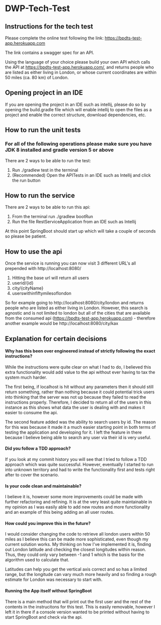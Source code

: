 # DWP-Tech-Test

## Instructions for the tech test
Please complete the online test following the link: https://bpdts-test-app.herokuapp.com

The link contains a swagger spec for an API.

Using the language of your choice please build your own API which calls the API at 
https://bpdts-test-app.herokuapp.com/, and returns people who are listed as either 
living in London, or whose current coordinates are within 50 miles (ca. 80 km) of London.

## Opening project in an IDE
If you are opening the project in an IDE such as intellij, please do so by opening the build.gradle file
which will enable intellij to open the files as a project and enable the correct structure, download dependencies, etc.

## How to run the unit tests
### For all of the following operations please make sure you have JDK 8 installed and gradle version 5 or above

There are 2 ways to be able to run the test:
1. Run ./gradlew test in the terminal
2. (Recommended) Open the APITests in an IDE such as Intellij and click the run button

## How to run the service
There are 2 ways to be able to run this api:  
1. From the terminal run ./gradlew bootRun  
2. Run the file RestServiceApplication from an IDE such as Intellij

At this point SpringBoot should start up which will take a couple of seconds so please be patient.

## How to use the api
Once the service is running you can now visit 3 different URL's all prepended with 
http://localhost:8080/

1. Hitting the base url will return all users
2. userid/{id}
3. city/{cityName}
4. userswithinfiftymilesoflondon

So for example going to http://localhost:8080/city/london and returns people who are listed as either 
living in London. However, this search is agnostic and is not limited to london but all of the cities
that are available from the consumed api (https://bpdts-test-app.herokuapp.com) - therefore another example
would be http://localhost:8080/city/kax

## Explanation for certain decisions
#### Why has this been over engineered instead of strictly following the exact instructions?

While the instructions were quite clear on what I had to do, I believed this extra functionality
would add value to the api without ever having to tax the system much harder.

The first being, if localhost is hit without any parameters then it should still return 
something, rather than nothing because it could potential trick users into thinking that 
the server was not up because they failed to read the instructions properly. 
Therefore, I decided to return all of the users in this instance as this shows what 
data the user is dealing with and makes it easier to consume the api.

The second feature added was the ability to search users by id. The reason for this was because it made it a 
much easier starting point in both terms of testing the application and developing for it. I left the feature in there 
because I believe being able to search any user via their id is very useful.

#### Did you follow a TDD approach?
If you look at my commit history you will see that I tried to follow a TDD approach which was quite successful.
However, eventually I started to run into unknown territory and had to write the functionality first and tests right after
to cover the scenario.

#### Is your code clean and maintainable?
I believe it is, however some more improvements could be made with further refactoring and refining. It is at the very least
quite maintainable in my opinion as I was easily able to add new routes and more functionality and an example of this being
adding an all user routes.

#### How could you improve this in the future?
I would consider changing the code to retrieve all london users within 50 miles as I believe this can be made more
sophisticated, even though my current solution works. My thinking on how I've implemented it is, finding out 
London latitude and checking the closest longitudes within reason. Thus, they could only vary between -1 and 1 which is
the basis for the algorithm used to calculate that.

Latitudes can help you get the vertical axis correct and so has a limited range, but the 
longitude can vary much more heavily and so finding a rough estimate for London was necessary to start with. 

#### Running the App itself without SpringBoot
There is a main method that will print out the first user and the rest of the contents in the instrucitons for this test.
This is easily removable, however I left it in there if a console version wanted to be printed without having to 
start SpringBoot and check via the api.
